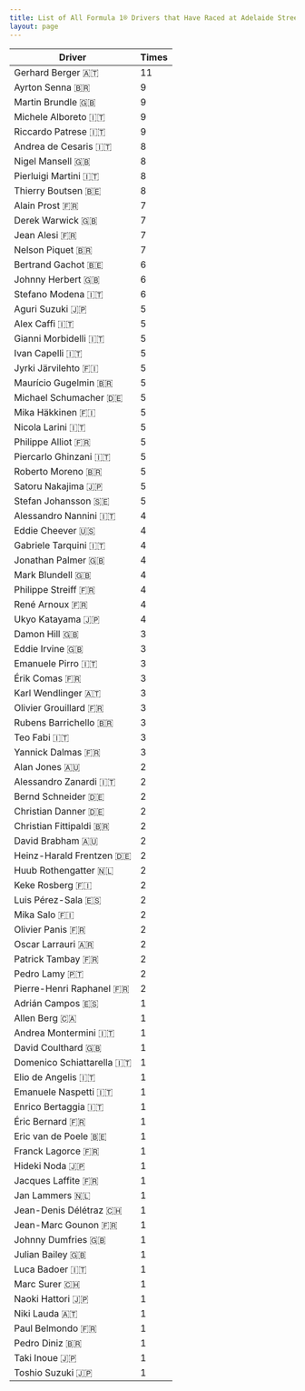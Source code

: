 ```yaml
---
title: List of All Formula 1® Drivers that Have Raced at Adelaide Street Circuit
layout: page
---
```



| Driver | Times |
|--|--|
| Gerhard Berger 🇦🇹 | 11 |
| Ayrton Senna 🇧🇷 | 9 |
| Martin Brundle 🇬🇧 | 9 |
| Michele Alboreto 🇮🇹 | 9 |
| Riccardo Patrese 🇮🇹 | 9 |
| Andrea de Cesaris 🇮🇹 | 8 |
| Nigel Mansell 🇬🇧 | 8 |
| Pierluigi Martini 🇮🇹 | 8 |
| Thierry Boutsen 🇧🇪 | 8 |
| Alain Prost 🇫🇷 | 7 |
| Derek Warwick 🇬🇧 | 7 |
| Jean Alesi 🇫🇷 | 7 |
| Nelson Piquet 🇧🇷 | 7 |
| Bertrand Gachot 🇧🇪 | 6 |
| Johnny Herbert 🇬🇧 | 6 |
| Stefano Modena 🇮🇹 | 6 |
| Aguri Suzuki 🇯🇵 | 5 |
| Alex Caffi 🇮🇹 | 5 |
| Gianni Morbidelli 🇮🇹 | 5 |
| Ivan Capelli 🇮🇹 | 5 |
| Jyrki Järvilehto 🇫🇮 | 5 |
| Maurício Gugelmin 🇧🇷 | 5 |
| Michael Schumacher 🇩🇪 | 5 |
| Mika Häkkinen 🇫🇮 | 5 |
| Nicola Larini 🇮🇹 | 5 |
| Philippe Alliot 🇫🇷 | 5 |
| Piercarlo Ghinzani 🇮🇹 | 5 |
| Roberto Moreno 🇧🇷 | 5 |
| Satoru Nakajima 🇯🇵 | 5 |
| Stefan Johansson 🇸🇪 | 5 |
| Alessandro Nannini 🇮🇹 | 4 |
| Eddie Cheever 🇺🇸 | 4 |
| Gabriele Tarquini 🇮🇹 | 4 |
| Jonathan Palmer 🇬🇧 | 4 |
| Mark Blundell 🇬🇧 | 4 |
| Philippe Streiff 🇫🇷 | 4 |
| René Arnoux 🇫🇷 | 4 |
| Ukyo Katayama 🇯🇵 | 4 |
| Damon Hill 🇬🇧 | 3 |
| Eddie Irvine 🇬🇧 | 3 |
| Emanuele Pirro 🇮🇹 | 3 |
| Érik Comas 🇫🇷 | 3 |
| Karl Wendlinger 🇦🇹 | 3 |
| Olivier Grouillard 🇫🇷 | 3 |
| Rubens Barrichello 🇧🇷 | 3 |
| Teo Fabi 🇮🇹 | 3 |
| Yannick Dalmas 🇫🇷 | 3 |
| Alan Jones 🇦🇺 | 2 |
| Alessandro Zanardi 🇮🇹 | 2 |
| Bernd Schneider 🇩🇪 | 2 |
| Christian Danner 🇩🇪 | 2 |
| Christian Fittipaldi 🇧🇷 | 2 |
| David Brabham 🇦🇺 | 2 |
| Heinz-Harald Frentzen 🇩🇪 | 2 |
| Huub Rothengatter 🇳🇱 | 2 |
| Keke Rosberg 🇫🇮 | 2 |
| Luis Pérez-Sala 🇪🇸 | 2 |
| Mika Salo 🇫🇮 | 2 |
| Olivier Panis 🇫🇷 | 2 |
| Oscar Larrauri 🇦🇷 | 2 |
| Patrick Tambay 🇫🇷 | 2 |
| Pedro Lamy 🇵🇹 | 2 |
| Pierre-Henri Raphanel 🇫🇷 | 2 |
| Adrián Campos 🇪🇸 | 1 |
| Allen Berg 🇨🇦 | 1 |
| Andrea Montermini 🇮🇹 | 1 |
| David Coulthard 🇬🇧 | 1 |
| Domenico Schiattarella 🇮🇹 | 1 |
| Elio de Angelis 🇮🇹 | 1 |
| Emanuele Naspetti 🇮🇹 | 1 |
| Enrico Bertaggia 🇮🇹 | 1 |
| Éric Bernard 🇫🇷 | 1 |
| Eric van de Poele 🇧🇪 | 1 |
| Franck Lagorce 🇫🇷 | 1 |
| Hideki Noda 🇯🇵 | 1 |
| Jacques Laffite 🇫🇷 | 1 |
| Jan Lammers 🇳🇱 | 1 |
| Jean-Denis Délétraz 🇨🇭 | 1 |
| Jean-Marc Gounon 🇫🇷 | 1 |
| Johnny Dumfries 🇬🇧 | 1 |
| Julian Bailey 🇬🇧 | 1 |
| Luca Badoer 🇮🇹 | 1 |
| Marc Surer 🇨🇭 | 1 |
| Naoki Hattori 🇯🇵 | 1 |
| Niki Lauda 🇦🇹 | 1 |
| Paul Belmondo 🇫🇷 | 1 |
| Pedro Diniz 🇧🇷 | 1 |
| Taki Inoue 🇯🇵 | 1 |
| Toshio Suzuki 🇯🇵 | 1 |


